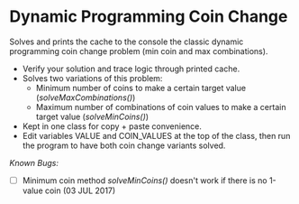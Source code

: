 # Dynamic Programming Coin Change
Solves and prints the cache to the console the classic dynamic programming coin change problem (min coin and max combinations).

- Verify your solution and trace logic through printed cache.
- Solves two variations of this problem: 
    - Minimum number of coins to make a certain target value (*solveMaxCombinations()*)
    - Maximum number of combinations of coin values to make a certain target value (*solveMinCoins()*)
- Kept in one class for copy + paste convenience.
- Edit variables VALUE and COIN_VALUES at the top of the class, then run the program to have both coin change variants solved.

*Known Bugs:*
- [ ] Minimum coin method *solveMinCoins()* doesn't work if there is no 1-value coin (03 JUL 2017)
